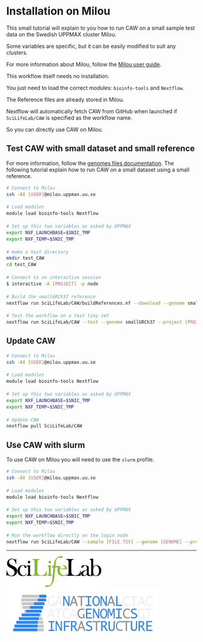 # Installation on Milou

This small tutorial will explain to you how to run CAW on a small sample test data on the Swedish UPPMAX cluster Milou.

Some variables are specific, but it can be easily modified to suit any clusters.

For more information about Milou, follow the [Milou user guide](https://www.uppmax.uu.se/support/user-guides/milou-user-guide/).

This workflow itself needs no installation.

You just need to load the correct modules: `bioinfo-tools` and `Nextflow`.

The Reference files are already stored in Milou.

Nextflow will automatically fetch CAW from GitHub when launched if `SciLifeLab/CAW` is specified as the workflow name.

So you can directly use CAW on Milou.

## Test CAW with small dataset and small reference

For more information, follow the [genomes files documentation](GENOMES.md). The following tutorial explain how to run CAW on a small dataset using a small reference.

```bash
# Connect to Milou
ssh -AX [USER]@milou.uppmax.uu.se

# Load modules
module load bioinfo-tools Nextflow

# Set up this two variables as asked by UPPMAX
export NXF_LAUNCHBASE=$SNIC_TMP
export NXF_TEMP=$SNIC_TMP

# make a test directory
mkdir test_CAW
cd test_CAW

# Connect to an interactive session
$ interactive -A [PROJECT] -p node

# Build the smallGRCh37 reference
nextflow run SciLifeLab/CAW/buildReferences.nf --download --genome smallGRCh37 --project [PROJECT]

# Test the workflow on a test tiny set
nextflow run SciLifeLab/CAW --test --genome smallGRCh37 --project [PROJECT]
```

## Update CAW

```bash
# Connect to Milou
ssh -AX [USER]@milou.uppmax.uu.se

# Load modules
module load bioinfo-tools Nextflow

# Set up this two variables as asked by UPPMAX
export NXF_LAUNCHBASE=$SNIC_TMP
export NXF_TEMP=$SNIC_TMP

# Update CAW
nextflow pull SciLifeLab/CAW
```

## Use CAW with slurm

To use CAW on Milou you will need to use the `slurm` profile.

```bash
# Connect to Milou
ssh -AX [USER]@milou.uppmax.uu.se

# Load modules
module load bioinfo-tools Nextflow

# Set up this two variables as asked by UPPMAX
export NXF_LAUNCHBASE=$SNIC_TMP
export NXF_TEMP=$SNIC_TMP

# Run the workflow directly on the login node
nextflow run SciLifeLab/CAW --sample [FILE.TSV] --genome [GENOME] --project [PROJECT] -profile slurm
```

--------------------------------------------------------------------------------

[![](images/SciLifeLab_logo.png "SciLifeLab")][scilifelab-link] [![](images/NGI-final-small.png "NGI")][ngi-link]

[ngi-link]: https://ngisweden.scilifelab.se/
[scilifelab-link]: http://www.scilifelab.se/
